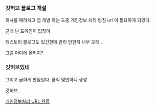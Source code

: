 ### 깃허브 블로그 개설

회사를 때려치고 앱 개발 하는 도중
개인정보 처리 방침 url 이 필요하게 되었다.

근데 난 도메인이 없잖아

티스토리 블로그도 있긴한데 관리 안한지 너무 오래..

그럼 어디에 올리지?

### 깃허브있네

그리고 급하게 만들었다. 클릭 몇번하니 생성

갓허브


[개인정보처리 URL 완료](https://lpesign.github.io/privacy/privacy_policy)
